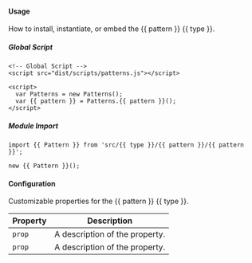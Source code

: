 #### Usage

How to install, instantiate, or embed the {{ pattern }} {{ type }}.

##### Global Script

    <!-- Global Script -->
    <script src="dist/scripts/patterns.js"></script>

    <script>
      var Patterns = new Patterns();
      var {{ pattern }} = Patterns.{{ pattern }}();
    </script>

##### Module Import

    import {{ Pattern }} from 'src/{{ type }}/{{ pattern }}/{{ pattern }}';

    new {{ Pattern }}();

#### Configuration

Customizable properties for the {{ pattern }} {{ type }}.

Property | Description
---------|-
`prop`   | A description of the property.
`prop`   | A description of the property.
